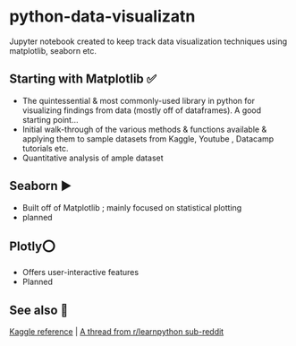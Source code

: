 # python-data-visualizatn
Jupyter notebook created to keep track data visualization techniques using matplotlib, seaborn etc.

## Starting with Matplotlib ✅
- The quintessential & most commonly-used library in python for visualizing findings from data (mostly off of dataframes). A good starting point...
- Initial walk-through of the various methods & functions available & applying them to sample datasets from Kaggle, Youtube , Datacamp tutorials etc.
- Quantitative analysis of  ample dataset

## Seaborn ▶
- Built off of Matplotlib ; mainly focused on statistical plotting
- planned

## Plotly⭕
- Offers user-interactive features
- Planned

## See also 📖
<a href=https://www.kaggle.com/discussions/questions-and-answers/425386>Kaggle reference</a> | 
<a href=https://www.reddit.com/r/learnpython/comments/vpvco2/matplotlib_vs_plotly_vs_seaborn_data_science_in/>A thread from r/learnpython sub-reddit</a>
